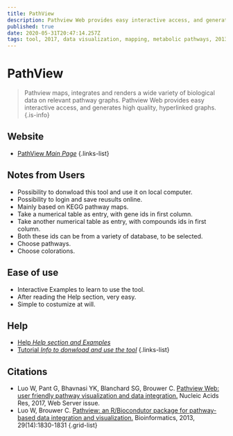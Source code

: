 ```yaml
---
title: PathView
description: Pathview Web provides easy interactive access, and generates high quality, hyperlinked graphs.
published: true
date: 2020-05-31T20:47:14.257Z
tags: tool, 2017, data visualization, mapping, metabolic pathways, 2013
---
```


# PathView

> Pathview maps, integrates and renders a wide variety of biological data on relevant pathway graphs.
&NewLine;
Pathview Web provides easy interactive access, and generates high quality, hyperlinked graphs.
{.is-info}

## Website

- [PathView *Main Page*](https://pathview.uncc.edu/)
{.links-list}

## Notes from Users

- Possibility to donwload this tool and use it on local computer.
- Possibility to login and save reusults online.
- Mainly based on KEGG pathway maps.
- Take a numerical table as entry, with gene ids in first column.
- Take another numerical table as entry, with compounds ids in first column.
- Both these ids can be from a variety of database, to be selected.
- Choose pathways.
- Choose colorations.

## Ease of use

- Interactive Examples to learn to use the tool.
- After reading the Help section, very easy.
- Simple to costumize at will.

## Help

- [Help *Help section and Examples*](https://pathview.uncc.edu/overview)
- [Tutorial *Info to donwload and use the tool*](http://www.bioconductor.org/packages/release/bioc/vignettes/pathview/inst/doc/pathview.pdf)
{.links-list}

## Citations

- Luo W, Pant G, Bhavnasi YK, Blanchard SG, Brouwer C. [Pathview Web: user friendly pathway visualization and data integration.](https://academic.oup.com/nar/article/45/W1/W501/3804420) Nucleic Acids Res, 2017, Web Server issue.
- Luo W, Brouwer C. [Pathview: an R/Biocondutor package for pathway-based data integration and visualization.](https://academic.oup.com/bioinformatics/article/29/14/1830/232698) Bioinformatics, 2013, 29(14):1830-1831
{.grid-list}